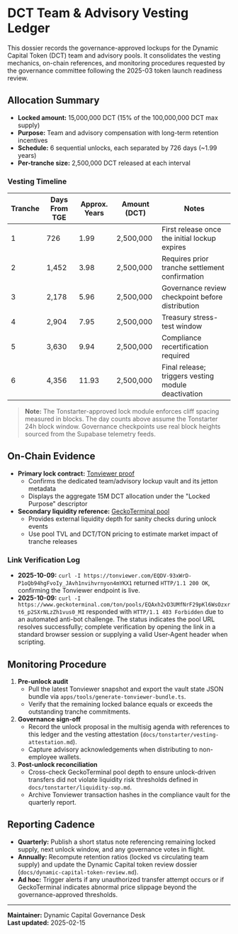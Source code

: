 # DCT Team & Advisory Vesting Ledger

This dossier records the governance-approved lockups for the Dynamic Capital
Token (DCT) team and advisory pools. It consolidates the vesting mechanics,
on-chain references, and monitoring procedures requested by the governance
committee following the 2025-03 token launch readiness review.

## Allocation Summary

- **Locked amount:** 15,000,000 DCT (15% of the 100,000,000 DCT max supply)
- **Purpose:** Team and advisory compensation with long-term retention
  incentives
- **Schedule:** 6 sequential unlocks, each separated by 726 days (~1.99 years)
- **Per-tranche size:** 2,500,000 DCT released at each interval

### Vesting Timeline

| Tranche | Days From TGE | Approx. Years | Amount (DCT) | Notes                                               |
| ------- | ------------- | ------------- | ------------ | --------------------------------------------------- |
| 1       | 726           | 1.99          | 2,500,000    | First release once the initial lockup expires       |
| 2       | 1,452         | 3.98          | 2,500,000    | Requires prior tranche settlement confirmation      |
| 3       | 2,178         | 5.96          | 2,500,000    | Governance review checkpoint before distribution    |
| 4       | 2,904         | 7.95          | 2,500,000    | Treasury stress-test window                         |
| 5       | 3,630         | 9.94          | 2,500,000    | Compliance recertification required                 |
| 6       | 4,356         | 11.93         | 2,500,000    | Final release; triggers vesting module deactivation |

> **Note:** The Tonstarter-approved lock module enforces cliff spacing measured
> in blocks. The day counts above assume the Tonstarter 24h block window.
> Governance checkpoints use real block heights sourced from the Supabase
> telemetry feeds.

## On-Chain Evidence

- **Primary lock contract:**
  [Tonviewer proof](https://tonviewer.com/EQDV-93xWrD-P1oQb94hgFvoIy_JAvh1nvihvrnyon4mYKX1)
  - Confirms the dedicated team/advisory lockup vault and its jetton metadata
  - Displays the aggregate 15M DCT allocation under the "Locked Purpose"
    descriptor
- **Secondary liquidity reference:**
  [GeckoTerminal pool](https://www.geckoterminal.com/ton/pools/EQAxh2vD3UMfNrF29pKl6WsOzxrt6_p2SXrNLzZh1vus0_MI)
  - Provides external liquidity depth for sanity checks during unlock events
  - Use pool TVL and DCT/TON pricing to estimate market impact of tranche
    releases

### Link Verification Log

- **2025-10-09:**
  `curl -I https://tonviewer.com/EQDV-93xWrD-P1oQb94hgFvoIy_JAvh1nvihvrnyon4mYKX1`
  returned `HTTP/1.1 200 OK`, confirming the Tonviewer endpoint is live.
- **2025-10-09:**
  `curl -I https://www.geckoterminal.com/ton/pools/EQAxh2vD3UMfNrF29pKl6WsOzxrt6_p2SXrNLzZh1vus0_MI`
  responded with `HTTP/1.1 403 Forbidden` due to an automated anti-bot
  challenge. The status indicates the pool URL resolves successfully; complete
  verification by opening the link in a standard browser session or supplying a
  valid User-Agent header when scripting.

## Monitoring Procedure

1. **Pre-unlock audit**
   - Pull the latest Tonviewer snapshot and export the vault state JSON bundle
     via `apps/tools/generate-tonviewer-bundle.ts`.
   - Verify that the remaining locked balance equals or exceeds the outstanding
     tranche commitments.
2. **Governance sign-off**
   - Record the unlock proposal in the multisig agenda with references to this
     ledger and the vesting attestation
     (`docs/tonstarter/vesting-attestation.md`).
   - Capture advisory acknowledgements when distributing to non-employee
     wallets.
3. **Post-unlock reconciliation**
   - Cross-check GeckoTerminal pool depth to ensure unlock-driven transfers did
     not violate liquidity risk thresholds defined in
     `docs/tonstarter/liquidity-sop.md`.
   - Archive Tonviewer transaction hashes in the compliance vault for the
     quarterly report.

## Reporting Cadence

- **Quarterly:** Publish a short status note referencing remaining locked
  supply, next unlock window, and any governance votes in flight.
- **Annually:** Recompute retention ratios (locked vs circulating team supply)
  and update the Dynamic Capital token review dossier
  (`docs/dynamic-capital-token-review.md`).
- **Ad hoc:** Trigger alerts if any unauthorized transfer attempt occurs or if
  GeckoTerminal indicates abnormal price slippage beyond the governance-approved
  thresholds.

---

**Maintainer:** Dynamic Capital Governance Desk\
**Last updated:** 2025-02-15
